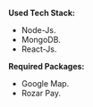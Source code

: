 **Used Tech Stack:**
* Node-Js.
* MongoDB.
* React-Js.


**Required Packages:**
* Google Map.
* Rozar Pay.
